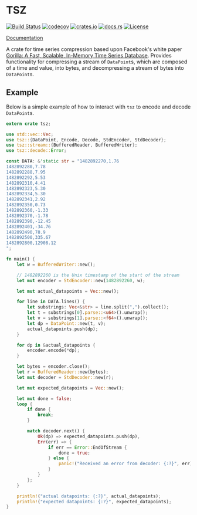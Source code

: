 # TSZ

[![Build Status](https://travis-ci.org/jeromefroe/tsz-rs.svg?branch=master)](https://travis-ci.org/jeromefroe/tsz-rs)
[![codecov](https://codecov.io/gh/jeromefroe/tsz-rs/branch/master/graph/badge.svg)](https://codecov.io/gh/jeromefroe/tsz-rs)
[![crates.io](https://img.shields.io/crates/v/tsz.svg)](https://crates.io/crates/tsz/)
[![docs.rs](https://docs.rs/tsz/badge.svg)](https://docs.rs/tsz/)
[![License](https://img.shields.io/badge/license-MIT-blue.svg)](https://raw.githubusercontent.com/jeromefroe/tsz-rs/master/LICENSE)

[Documentation](https://docs.rs/tsz/)

A crate for time series compression based upon Facebook's white paper
[Gorilla: A Fast, Scalable, In-Memory Time Series Database](http://www.vldb.org/pvldb/vol8/p1816-teller.pdf).
Provides functionality for compressing a stream of `DataPoint`s, which are composed of a time and
value, into bytes, and decompressing a stream of bytes into `DataPoint`s.

## Example

Below is a simple example of how to interact with `tsz` to encode and decode `DataPoint`s.

```rust
extern crate tsz;

use std::vec::Vec;
use tsz::{DataPoint, Encode, Decode, StdEncoder, StdDecoder};
use tsz::stream::{BufferedReader, BufferedWriter};
use tsz::decode::Error;

const DATA: &'static str = "1482892270,1.76
1482892280,7.78
1482892288,7.95
1482892292,5.53
1482892310,4.41
1482892323,5.30
1482892334,5.30
1482892341,2.92
1482892350,0.73
1482892360,-1.33
1482892370,-1.78
1482892390,-12.45
1482892401,-34.76
1482892490,78.9
1482892500,335.67
1482892800,12908.12
";

fn main() {
    let w = BufferedWriter::new();

    // 1482892260 is the Unix timestamp of the start of the stream
    let mut encoder = StdEncoder::new(1482892260, w);

    let mut actual_datapoints = Vec::new();

    for line in DATA.lines() {
        let substrings: Vec<&str> = line.split(",").collect();
        let t = substrings[0].parse::<u64>().unwrap();
        let v = substrings[1].parse::<f64>().unwrap();
        let dp = DataPoint::new(t, v);
        actual_datapoints.push(dp);
    }

    for dp in &actual_datapoints {
        encoder.encode(*dp);
    }

    let bytes = encoder.close();
    let r = BufferedReader::new(bytes);
    let mut decoder = StdDecoder::new(r);

    let mut expected_datapoints = Vec::new();

    let mut done = false;
    loop {
        if done {
            break;
        }

        match decoder.next() {
            Ok(dp) => expected_datapoints.push(dp),
            Err(err) => {
                if err == Error::EndOfStream {
                    done = true;
                } else {
                    panic!("Received an error from decoder: {:?}", err);
                }
            }
        };
    }

    println!("actual datapoints: {:?}", actual_datapoints);
    println!("expected datapoints: {:?}", expected_datapoints);
}
```